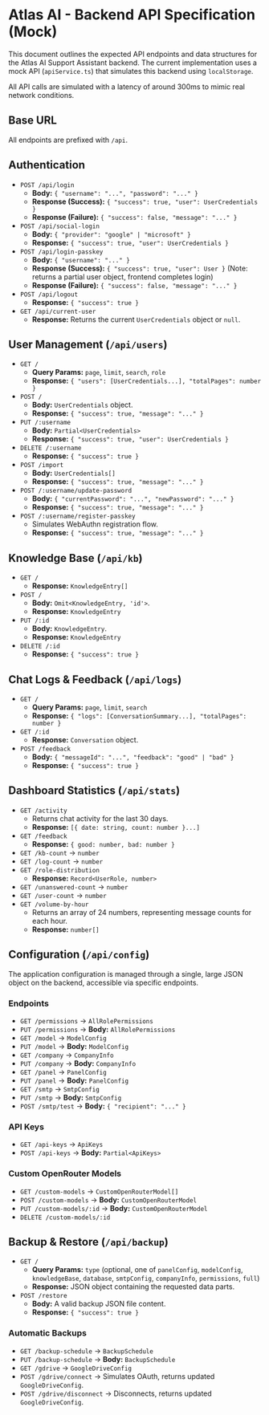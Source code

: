 # Atlas AI - Backend API Specification (Mock)

This document outlines the expected API endpoints and data structures for the Atlas AI Support Assistant backend. The current implementation uses a mock API (`apiService.ts`) that simulates this backend using `localStorage`.

All API calls are simulated with a latency of around 300ms to mimic real network conditions.

## Base URL

All endpoints are prefixed with `/api`.

## Authentication

-   `POST /api/login`
    -   **Body:** `{ "username": "...", "password": "..." }`
    -   **Response (Success):** `{ "success": true, "user": UserCredentials }`
    -   **Response (Failure):** `{ "success": false, "message": "..." }`
-   `POST /api/social-login`
    -   **Body:** `{ "provider": "google" | "microsoft" }`
    -   **Response:** `{ "success": true, "user": UserCredentials }`
-   `POST /api/login-passkey`
    -   **Body:** `{ "username": "..." }`
    -   **Response (Success):** `{ "success": true, "user": User }` (Note: returns a partial user object, frontend completes login)
    -   **Response (Failure):** `{ "success": false, "message": "..." }`
-   `POST /api/logout`
    -   **Response:** `{ "success": true }`
-   `GET /api/current-user`
    -   **Response:** Returns the current `UserCredentials` object or `null`.

## User Management (`/api/users`)

-   `GET /`
    -   **Query Params:** `page`, `limit`, `search`, `role`
    -   **Response:** `{ "users": [UserCredentials...], "totalPages": number }`
-   `POST /`
    -   **Body:** `UserCredentials` object.
    -   **Response:** `{ "success": true, "message": "..." }`
-   `PUT /:username`
    -   **Body:** `Partial<UserCredentials>`
    -   **Response:** `{ "success": true, "user": UserCredentials }`
-   `DELETE /:username`
    -   **Response:** `{ "success": true }`
-   `POST /import`
    -   **Body:** `UserCredentials[]`
    -   **Response:** `{ "success": true, "message": "..." }`
-   `POST /:username/update-password`
    -   **Body:** `{ "currentPassword": "...", "newPassword": "..." }`
    -   **Response:** `{ "success": true, "message": "..." }`
-   `POST /:username/register-passkey`
    -   Simulates WebAuthn registration flow.
    -   **Response:** `{ "success": true, "message": "..." }`

## Knowledge Base (`/api/kb`)

-   `GET /`
    -   **Response:** `KnowledgeEntry[]`
-   `POST /`
    -   **Body:** `Omit<KnowledgeEntry, 'id'>`.
    -   **Response:** `KnowledgeEntry`
-   `PUT /:id`
    -   **Body:** `KnowledgeEntry`.
    -   **Response:** `KnowledgeEntry`
-   `DELETE /:id`
    -   **Response:** `{ "success": true }`

## Chat Logs & Feedback (`/api/logs`)

-   `GET /`
    -   **Query Params:** `page`, `limit`, `search`
    -   **Response:** `{ "logs": [ConversationSummary...], "totalPages": number }`
-   `GET /:id`
    -   **Response:** `Conversation` object.
-   `POST /feedback`
    -   **Body:** `{ "messageId": "...", "feedback": "good" | "bad" }`
    -   **Response:** `{ "success": true }`

## Dashboard Statistics (`/api/stats`)

-   `GET /activity`
    -   Returns chat activity for the last 30 days.
    -   **Response:** `[{ date: string, count: number }...]`
-   `GET /feedback`
    -   **Response:** `{ good: number, bad: number }`
-   `GET /kb-count` -> `number`
-   `GET /log-count` -> `number`
-   `GET /role-distribution`
    -   **Response:** `Record<UserRole, number>`
-   `GET /unanswered-count` -> `number`
-   `GET /user-count` -> `number`
-   `GET /volume-by-hour`
    -   Returns an array of 24 numbers, representing message counts for each hour.
    -   **Response:** `number[]`

## Configuration (`/api/config`)

The application configuration is managed through a single, large JSON object on the backend, accessible via specific endpoints.

### Endpoints

-   `GET /permissions` -> `AllRolePermissions`
-   `PUT /permissions` -> **Body:** `AllRolePermissions`
-   `GET /model` -> `ModelConfig`
-   `PUT /model` -> **Body:** `ModelConfig`
-   `GET /company` -> `CompanyInfo`
-   `PUT /company` -> **Body:** `CompanyInfo`
-   `GET /panel` -> `PanelConfig`
-   `PUT /panel` -> **Body:** `PanelConfig`
-   `GET /smtp` -> `SmtpConfig`
-   `PUT /smtp` -> **Body:** `SmtpConfig`
-   `POST /smtp/test` -> **Body:** `{ "recipient": "..." }`

### API Keys

-   `GET /api-keys` -> `ApiKeys`
-   `POST /api-keys` -> **Body:** `Partial<ApiKeys>`

### Custom OpenRouter Models

-   `GET /custom-models` -> `CustomOpenRouterModel[]`
-   `POST /custom-models` -> **Body:** `CustomOpenRouterModel`
-   `PUT /custom-models/:id` -> **Body:** `CustomOpenRouterModel`
-   `DELETE /custom-models/:id`

## Backup & Restore (`/api/backup`)

-   `GET /`
    -   **Query Params:** `type` (optional, one of `panelConfig`, `modelConfig`, `knowledgeBase`, `database`, `smtpConfig`, `companyInfo`, `permissions`, `full`)
    -   **Response:** JSON object containing the requested data parts.
-   `POST /restore`
    -   **Body:** A valid backup JSON file content.
    -   **Response:** `{ "success": true }`

### Automatic Backups

-   `GET /backup-schedule` -> `BackupSchedule`
-   `PUT /backup-schedule` -> **Body:** `BackupSchedule`
-   `GET /gdrive` -> `GoogleDriveConfig`
-   `POST /gdrive/connect` -> Simulates OAuth, returns updated `GoogleDriveConfig`.
-   `POST /gdrive/disconnect` -> Disconnects, returns updated `GoogleDriveConfig`.
